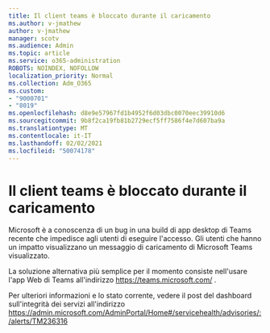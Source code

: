 ```yaml
---
title: Il client teams è bloccato durante il caricamento
ms.author: v-jmathew
author: v-jmathew
manager: scotv
ms.audience: Admin
ms.topic: article
ms.service: o365-administration
ROBOTS: NOINDEX, NOFOLLOW
localization_priority: Normal
ms.collection: Adm_O365
ms.custom:
- "9000701"
- "8019"
ms.openlocfilehash: d8e9e57967fd1b4952f6d03dbc0070eec39910d6
ms.sourcegitcommit: 9b8f2ca19fb81b2729ecf5ff7586f4e7d607ba9a
ms.translationtype: MT
ms.contentlocale: it-IT
ms.lasthandoff: 02/02/2021
ms.locfileid: "50074178"
---
```

# <a name="teams-client-is-stuck-on-loading"></a>Il client teams è bloccato durante il caricamento

Microsoft è a conoscenza di un bug in una build di app desktop di Teams recente che impedisce agli utenti di eseguire l'accesso. Gli utenti che hanno un impatto visualizzano un messaggio di caricamento di Microsoft Teams visualizzato.

La soluzione alternativa più semplice per il momento consiste nell'usare l'app Web di Teams all'indirizzo <https://teams.microsoft.com/> .

Per ulteriori informazioni e lo stato corrente, vedere il post del dashboard sull'integrità dei servizi all'indirizzo <https://admin.microsoft.com/AdminPortal/Home#/servicehealth/advisories/:/alerts/TM236316>
